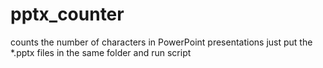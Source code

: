 # pptx_counter
counts the number of characters in PowerPoint presentations
just put the *.pptx files in the same folder and run script
